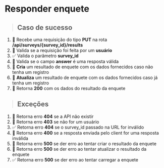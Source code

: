 # Responder enquete

> ## Caso de sucesso

1. 🚫 Recebe uma requisição do tipo **PUT** na rota **/api/surveys/{survey_id}/results**
2. 🚫 Valida se a requisição foi feita por um **usuário**
3. ✅ Valida o parâmetro **survey_id**
4. 🚫 Valida se o campo **answer** é uma resposta válida
5. 🚫 **Cria** um resultado de enquete com os dados fornecidos caso não tenha um registro
6. 🚫 **Atualiza** um resultado de enquete com os dados fornecidos caso já tenha um registro
7. 🚫 Retorna **200** com os dados do resultado da enquete

> ## Exceções

1. 🚫 Retorna erro **404** se a API não existir
2. 🚫 Retorna erro **403** se não for um usuário
3. ✅ Retorna erro **404** se o survey_id passado na URL for inválido
4. 🚫 Retorna erro **400** se a resposta enviada pelo client for uma resposta inválida
5. 🚫 Retorna erro **500** se der erro ao tentar criar o resultado da enquete
6. 🚫 Retorna erro **500** se der erro ao tentar atualizar o resultado da enquete
7. ✅ Retorna erro **500** se der erro ao tentar carregar a enquete
